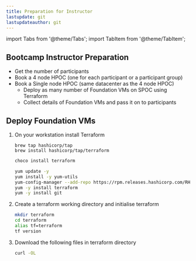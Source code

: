 ```yaml
---
title: Preparation for Instructor
lastupdate: git
lastupdateauthor: git
---
```


import Tabs from '@theme/Tabs';
import TabItem from '@theme/TabItem';

## Bootcamp Instructor Preparation

- Get the number of participants
- Book a 4 node HPOC (one for each participant or a participant group)
- Book a Single node HPOC (same datacenter as the 4 node HPOC)
  - Deploy as many number of Foundation VMs on SPOC using Terraform
  - Collect details of Foundation VMs and pass it on to participants

## Deploy Foundation VMs

1. On your workstation install Terraform
  
   <Tabs>
      <TabItem value="Mac" label="Mac" default>

      ``` text
      brew tap hashicorp/tap
      brew install hashicorp/tap/terraform
      ```

      </TabItem>
      <TabItem value="Windows" label="Windows">

      ```PowerShell
      choco install terraform
      ```

      </TabItem>

      <TabItem value="CentOS" label="CentOS">

      ```bash
      yum update -y 
      yum install -y yum-utils
      yum-config-manager --add-repo https://rpm.releases.hashicorp.com/RHEL/hashicorp.repo
      yum -y install terraform
      yum -y install git
      ```

      </TabItem>

    </Tabs>
   
2. Create a terraform working directory and initialise terraform 

   ```bash
   mkdir terraform
   cd terraform
   alias tf=terraform
   tf version
   ```

3. Download the following files in terraform directory
   
   ```bash
   curl -OL 
   ```